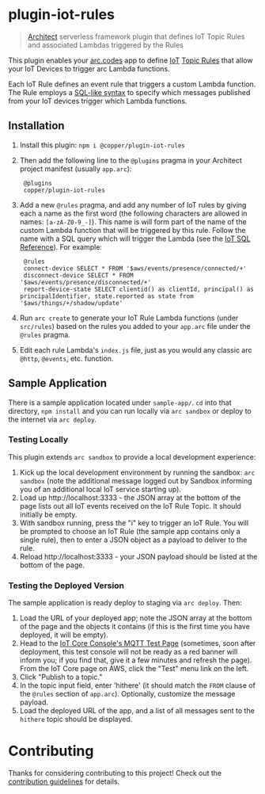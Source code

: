 # plugin-iot-rules

> [Architect](arc.codes) serverless framework plugin that defines IoT Topic Rules and associated Lambdas triggered by the Rules

This plugin enables your [arc.codes](arc.codes) app to define [IoT](https://docs.aws.amazon.com/iot/latest/developerguide/what-is-aws-iot.html)
[Topic Rules]( https://docs.aws.amazon.com/iot/latest/developerguide/iot-rules.html)
that allow your IoT Devices to trigger arc Lambda functions.

Each IoT Rule defines an event rule that triggers a custom Lambda function. The
Rule employs a [SQL-like syntax][sql] to specify which messages published from your
IoT devices trigger which Lambda functions.

## Installation

1. Install this plugin: `npm i @copper/plugin-iot-rules`

2. Then add the following line to the `@plugins` pragma in your Architect project manifest (usually `app.arc`):

        @plugins
        copper/plugin-iot-rules

3. Add a new `@rules` pragma, and add any number of IoT rules by giving each a name
   as the first word (the following characters are allowed in names: `[a-zA-Z0-9_-]`).
   This name is will form part of the name of the custom Lambda function that will be triggered
   by this rule. Follow the name with a SQL query which will trigger the Lambda (see
   the [IoT SQL Reference][sql]). For example:

        @rules
        connect-device SELECT * FROM '$aws/events/presence/connected/+'
        disconnect-device SELECT * FROM '$aws/events/presence/disconnected/+'
        report-device-state SELECT clientid() as clientId, principal() as principalIdentifier, state.reported as state from '$aws/things/+/shadow/update'

4. Run `arc create` to generate your IoT Rule Lambda functions (under
   `src/rules`) based on the rules you added to your `app.arc` file under the `@rules`
   pragma.

5. Edit each rule Lambda's `index.js` file, just as you would any classic arc
   `@http`, `@events`, etc. function.

## Sample Application

There is a sample application located under `sample-app/`. `cd` into that
directory, `npm install` and you can run locally via `arc sandbox` or deploy to
the internet via `arc deploy`.

### Testing Locally

This plugin extends `arc sandbox` to provide a local development experience:

1. Kick up the local development environment by running the sandbox: `arc sandbox`
   (note the additional message logged out by Sandbox informing you of an
   additional local IoT service starting up).
2. Load up http://localhost:3333 - the JSON array at the bottom of the page
   lists out all IoT events received on the IoT Rule Topic. It should initially
   be empty.
3. With sandbox running, press the "i" key to trigger an IoT Rule. You will be
   prompted to choose an IoT Rule (the sample app contains only a single rule),
   then to enter a JSON object as a payload to deliver to the rule.
4. Reload http://localhost:3333 - your JSON payload should be listed at the
   bottom of the page.

### Testing the Deployed Version

The sample application is ready deploy to staging via `arc deploy`. Then:

1. Load the URL of your deployed app; note the JSON array at the bottom of the
   page and the objects it contains (if this is the first time you have
   deployed, it will be empty).
1. Head to the [IoT Core Console's MQTT Test Page](https://us-west-1.console.aws.amazon.com/iot/home?region=us-west-1#/test)
   (sometimes, soon after deployment, this test console will not be ready as a red
   banner will inform you; if you find that, give it a few minutes and refresh the
   page). From the IoT Core page on AWS, click the "Test" menu link on the left.
2. Click "Publish to a topic."
3. In the topic input field, enter 'hithere' (it should match the `FROM` clause
   of the `@rules` section of `app.arc`). Optionally, customize the message
   payload.
4. Load the deployed URL of the app, and a list of all messages sent to the
   `hithere` topic should be displayed.

[sql]: https://docs.aws.amazon.com/iot/latest/developerguide/iot-sql-reference.html

# Contributing

Thanks for considering contributing to this project! Check out the
[contribution guidelines](CONTRIBUTING.md) for details.
